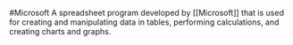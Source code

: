 #Microsoft 
A spreadsheet program developed by [[Microsoft]] that is used for creating and manipulating data in tables, performing calculations, and creating charts and graphs.